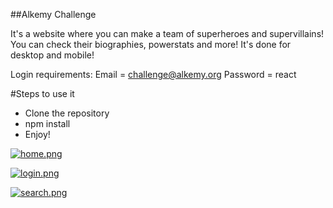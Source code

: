##Alkemy Challenge

It's a website where you can make a team of superheroes and supervillains!
You can check their biographies, powerstats and more!
It's done for desktop and mobile!

Login requirements:
Email = challenge@alkemy.org
Password = react

#Steps to use it
 - Clone the repository
 - npm install
 - Enjoy!

[![home.png](https://i.postimg.cc/3NDcrXm5/home.png)](https://postimg.cc/n9pk0Q30)

[![login.png](https://i.postimg.cc/vDFS44t1/login.png)](https://postimg.cc/jnch9d9K)

[![search.png](https://i.postimg.cc/662W4Fhw/search.png)](https://postimg.cc/rzTXvnbY)
